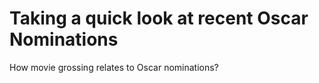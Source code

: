 # Taking a quick look at recent Oscar Nominations

How movie grossing relates to Oscar nominations?
